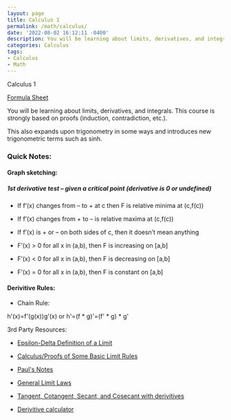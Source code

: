 ```yaml
---
layout: page
title: Calculus 1 
permalink: /math/calculus/
date: '2022-08-02 16:12:11 -0400'
description: You will be learning about limits, derivatives, and integrals. This course is strongly based on proofs (induction, contradiction, etc.).
categories: Calculus
tags:
- Calculus
- Math
---
```


Calculus 1

[Formula Sheet](https://github.com/avipars/CS-Resources/files/8994323/formula_sheet_calc_1.pdf)

You will be learning about limits, derivatives, and integrals. This course is strongly based on proofs (induction, contradiction, etc.).

This also expands upon trigonometry in some ways and introduces new trigonometric terms such as sinh. 


### Quick Notes:


#### Graph sketching: 

##### 1st derivative test – given a critical point (derivative is 0 or undefined)

*	If f’(x) changes from – to + at c then F is relative minima at (c,f(c)) 

*  	If f’(x) changes from + to –  is relative maxima at (c,f(c)) 

*	If f’(x) is + or – on both sides of c, then it doesn’t mean anything

*	F’(x) > 0 for all x in (a,b), then F is increasing on [a,b]

*	F’(x) < 0 for all x in (a,b), then F is decreasing on [a,b]

*	F’(x) = 0 for all x in (a,b), then F is constant on [a,b]

#### Derivitive Rules:

* Chain Rule: 

h'(x)=f'(g(x))g'(x)
or
h'=(f * g)'=(f' * g) * g'

3rd Party Resources:

* [Epsilon-Delta Definition of a Limit](https://brilliant.org/wiki/epsilon-delta-definition-of-a-limit/)


* [Calculus/Proofs of Some Basic Limit Rules](https://en.wikibooks.org/wiki/Calculus/Proofs_of_Some_Basic_Limit_Rules)


* [Paul's Notes](https://tutorial.math.lamar.edu/Problems/CalcI/CalcI.aspx)


* [General Limit Laws](https://www.milefoot.com/math/calculus/limits/GenericLimitLawProofs04.htm)


* [Tangent, Cotangent, Secant, and Cosecant with derivitives](https://math.dartmouth.edu/opencalc2/cole/lecture17.pdf)


* [Derivitive calculator](https://www.derivative-calculator.net/)